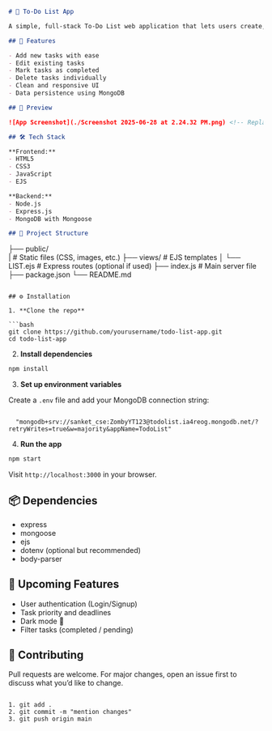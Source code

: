 ```markdown
# 📝 To-Do List App

A simple, full-stack To-Do List web application that lets users create, read, update, and delete tasks. Built using **Node.js**, **Express**, **MongoDB**, and **EJS** templating engine.

## 🚀 Features

- Add new tasks with ease
- Edit existing tasks
- Mark tasks as completed
- Delete tasks individually
- Clean and responsive UI
- Data persistence using MongoDB

## 📸 Preview

![App Screenshot](./Screenshot 2025-06-28 at 2.24.32 PM.png) <!-- Replace with actual image or remove -->

## 🛠️ Tech Stack

**Frontend:**  
- HTML5  
- CSS3  
- JavaScript  
- EJS  

**Backend:**  
- Node.js  
- Express.js  
- MongoDB with Mongoose  

## 📂 Project Structure

```

├── public/  
|           # Static files (CSS, images, etc.)
├── views/              # EJS templates
│   └── LIST.ejs        # Express routes (optional if used)
├── index.js              # Main server file
├── package.json
└── README.md

````

## ⚙️ Installation

1. **Clone the repo**

```bash
git clone https://github.com/yourusername/todo-list-app.git
cd todo-list-app
````

2. **Install dependencies**

```bash
npm install
```

3. **Set up environment variables**

Create a `.env` file and add your MongoDB connection string:

```env

  "mongodb+srv://sanket_cse:ZombyYT123@todolist.ia4reog.mongodb.net/?retryWrites=true&w=majority&appName=TodoList"

```

4. **Run the app**

```bash
npm start
```

Visit `http://localhost:3000` in your browser.

## 📦 Dependencies

* express
* mongoose
* ejs
* dotenv (optional but recommended)
* body-parser

## 📌 Upcoming Features

* User authentication (Login/Signup)
* Task priority and deadlines
* Dark mode 🌙
* Filter tasks (completed / pending)

## 🤝 Contributing

Pull requests are welcome. For major changes, open an issue first to discuss what you’d like to change.

```

1. git add .
2. git commit -m "mention changes"
3. git push origin main 